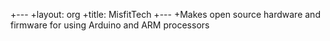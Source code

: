 +---
 +layout: org
 +title: MisfitTech
 +---
 +Makes open source hardware and firmware for using Arduino and ARM processors
